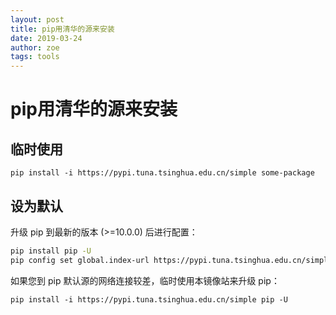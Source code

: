 ```yaml
---
layout: post
title: pip用清华的源来安装
date: 2019-03-24
author: zoe
tags: tools
---
```


# pip用清华的源来安装

## 临时使用
```shell
pip install -i https://pypi.tuna.tsinghua.edu.cn/simple some-package
```
##  设为默认

升级 pip 到最新的版本 (>=10.0.0) 后进行配置：
```bash
pip install pip -U
pip config set global.index-url https://pypi.tuna.tsinghua.edu.cn/simple
```
如果您到 pip 默认源的网络连接较差，临时使用本镜像站来升级 pip：
```SHELL
pip install -i https://pypi.tuna.tsinghua.edu.cn/simple pip -U
```
